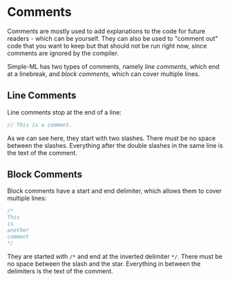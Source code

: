 # Comments

Comments are mostly used to add explanations to the code for future readers - which can be yourself. They can also be used to "comment out" code that you want to keep but that should not be run right now, since comments are ignored by the compiler.

Simple-ML has two types of comments, namely _line comments_, which end at a linebreak, and _block comments_, which can cover multiple lines.

## Line Comments

Line comments stop at the end of a line:

```kt
// This is a comment.
```

As we can see here, they start with two slashes. There must be no space between the slashes. Everything after the double slashes in the same line is the text of the comment.

## Block Comments

Block comments have a start and end delimiter, which allows them to cover multiple lines:

```kt
/*
This
is
another
comment
*/
```

They are started with `/*` and end at the inverted delimiter `*/`. There must be no space between the slash and the star. Everything in between the delimiters is the text of the comment.
